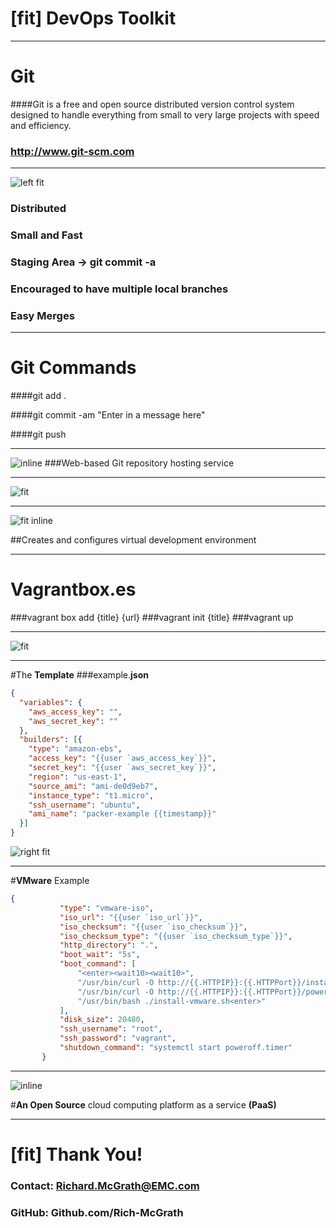 
# [fit] DevOps Toolkit

---

# **Git**
####Git is a free and open source distributed version control system designed to handle everything from small to very large projects with speed and efficiency.

### http://www.git-scm.com

---

![left fit](http://www.git-scm.com/images/assurance@2x.png)

### Distributed
### Small and Fast
### Staging Area -> **git commit -a**
### Encouraged to have multiple local branches
### Easy Merges

---

# **Git Commands**

####git add .

####git commit -am "Enter in a message here"

####git push

---

![inline](https://www.prestashop.com/blog/en/files/2014/06/github-logo.png)
###Web-based Git repository hosting service

---

![fit](https://www.seedprod.com/wp-content/uploads/2015/05/Github-Search-Box-404-Page-Screenshot-Tiny-800x456.png)

---

![fit inline](http://tzookb.com/wp-content/uploads/2015/01/vagrant.png)

##Creates and configures virtual development environment

---

# **Vagrantbox.es**

###vagrant box add {title} {url}
###vagrant init {title}
###vagrant up

---

![fit](http://kappataumu.com/uploads/packer_splash.jpg)

---

#The **Template**
###example.**json**

````json
{
  "variables": {
    "aws_access_key": "",
    "aws_secret_key": ""
  },
  "builders": [{
    "type": "amazon-ebs",
    "access_key": "{{user `aws_access_key`}}",
    "secret_key": "{{user `aws_secret_key`}}",
    "region": "us-east-1",
    "source_ami": "ami-de0d9eb7",
    "instance_type": "t1.micro",
    "ssh_username": "ubuntu",
    "ami_name": "packer-example {{timestamp}}"
  }]
}
````

![right fit](https://packer.io/assets/images/screenshots/works_with-a1a499d3.png)

---

#**VMware** Example
```json
{
           "type": "vmware-iso",
           "iso_url": "{{user `iso_url`}}",
           "iso_checksum": "{{user `iso_checksum`}}",
           "iso_checksum_type": "{{user `iso_checksum_type`}}",
           "http_directory": ".",
           "boot_wait": "5s",
           "boot_command": [
               "<enter><wait10><wait10>",
               "/usr/bin/curl -O http://{{.HTTPIP}}:{{.HTTPPort}}/install-vmware.sh<enter><wait5>",
               "/usr/bin/curl -O http://{{.HTTPIP}}:{{.HTTPPort}}/poweroff.timer<enter><wait5>",
               "/usr/bin/bash ./install-vmware.sh<enter>"
           ],
           "disk_size": 20480,
           "ssh_username": "root",
           "ssh_password": "vagrant",
           "shutdown_command": "systemctl start poweroff.timer"
       }
```

---

![inline](https://www.cloudfoundry.org/wp-content/uploads/2015/06/Logo_CloudFoundry_Horizontal_HighRes1.png)

#**An Open Source** cloud computing platform as a service **(PaaS)**

---
# [fit] **Thank** You!

### **Contact:** Richard.McGrath@EMC.com
### **GitHub:** Github.com/Rich-McGrath
